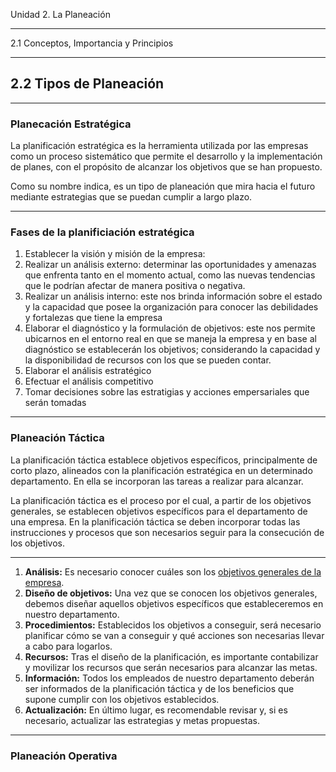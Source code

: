 Unidad 2. La Planeación

---

2.1 Conceptos, Importancia y Principios

---

## 2.2 Tipos de Planeación

---

### Planecación Estratégica

La planificación estratégica es la herramienta utilizada por las empresas como un proceso sistemático que permite el desarrollo y la implementación de planes, con el propósito de alcanzar los objetivos que se han propuesto.

Como su nombre indica, es un tipo de planeación que mira hacia el futuro mediante estrategias que se puedan cumplir a largo plazo.

---
### Fases de la planificiación estratégica

1. Establecer la visión y misión de la empresa: 
2.  Realizar un análisis externo: determinar las oportunidades y amenazas que enfrenta tanto en el momento actual, como las nuevas tendencias que le podrían afectar de manera positiva o negativa.
3. Realizar un análisis interno: este nos brinda información sobre el estado y la capacidad que posee la organización para conocer las debilidades y fortalezas que tiene la empresa
4. Elaborar el diagnóstico y la formulación de objetivos: este nos permite ubicarnos en el entorno real en que se maneja la empresa y en base al diagnóstico se establecerán los objetivos; considerando la capacidad y la disponibilidad de recursos con los que se pueden contar.
5. Elaborar el análisis estratégico
6. Efectuar el análisis competitivo
7. Tomar decisiones sobre las estratigias y acciones empersariales que serán tomadas

---

### Planeación Táctica

La planificación táctica establece objetivos específicos, principalmente de corto plazo, alineados con la planificación estratégica en un determinado departamento. En ella se incorporan las tareas a realizar para alcanzar.

La planificación táctica es el proceso por el cual, a partir de los objetivos generales, se establecen objetivos específicos para el departamento de una empresa. En la planificación táctica se deben incorporar todas las instrucciones y procesos que son necesarios seguir para la consecución de los objetivos.

---
1.  **Análisis:** Es necesario conocer cuáles son los [objetivos generales de la empresa](https://economipedia.com/definiciones/objetivos-de-una-empresa.html).
2.  **Diseño de objetivos:** Una vez que se conocen los objetivos generales, debemos diseñar aquellos objetivos específicos que estableceremos en nuestro departamento.
3.  **Procedimientos:** Establecidos los objetivos a conseguir, será necesario planificar cómo se van a conseguir y qué acciones son necesarias llevar a cabo para logarlos.
4.  **Recursos:** Tras el diseño de la planificación, es importante contabilizar y movilizar los recursos que serán necesarios para alcanzar las metas.
5.  **Información:** Todos los empleados de nuestro departamento deberán ser informados de la planificación táctica y de los beneficios que supone cumplir con los objetivos establecidos.
6.  **Actualización:** En último lugar, es recomendable revisar y, si es necesario, actualizar las estrategias y metas propuestas.

---

### Planeación Operativa